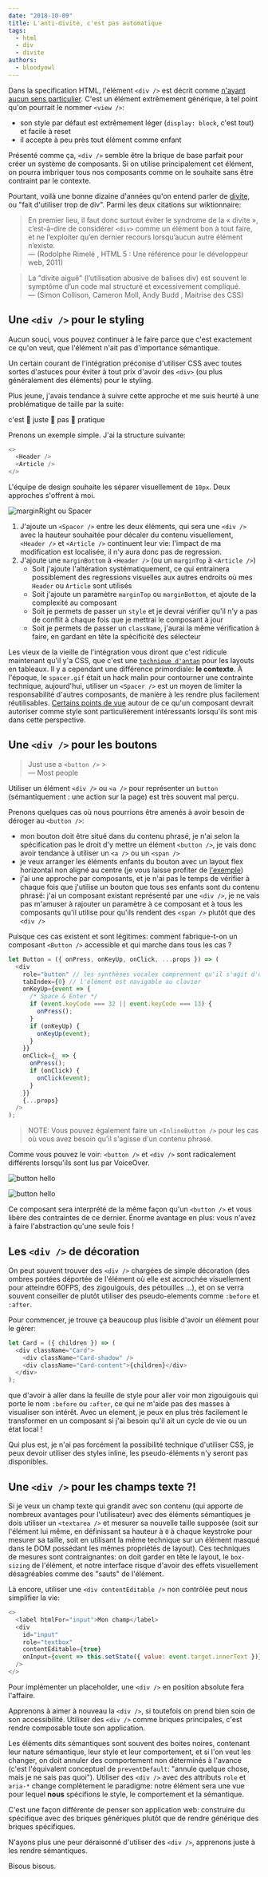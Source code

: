 ```yaml
---
date: "2018-10-09"
title: L'anti-divite, c'est pas automatique 
tags:
  - html
  - div
  - divite
authors:
  - bloodyowl
---
```


Dans la specification HTML, l'élément `<div />` est décrit comme
[n'ayant aucun sens particulier](https://html.spec.whatwg.org/multipage/grouping-content.html#the-div-element).
C'est un élément extrêmement générique, à tel point qu'on pourrait le nommer
`<view />`:

- son style par défaut est extrêmement léger (`display: block`, c'est tout) et
  facile à reset
- il accepte à peu près tout élément comme enfant

Présenté comme ça, `<div />` semble être la brique de base parfait pour créer un
système de composants. Si on utilise principalement cet élément, on pourra
imbriquer tous nos composants comme on le souhaite sans être contraint par le
contexte.

Pourtant, voilà une bonne dizaine d'années qu'on entend parler de
[divite](https://fr.wiktionary.org/wiki/divite), ou "fait d'utiliser trop de
div". Parmi les deux citations sur wiktionnaire:

> En premier lieu, il faut donc surtout éviter le syndrome de la « divite »,
> c’est-à-dire de considérer `<div>` comme un élément bon à tout faire, et ne
> l’exploiter qu’en dernier recours lorsqu’aucun autre élément n’existe. <br />
> — (Rodolphe Rimelé , HTML 5 : Une référence pour le développeur web, 2011)

> La "divite aiguë" (l’utilisation abusive de balises div) est souvent le
> symptôme d’un code mal structuré et excessivement compliqué. <br /> — (Simon
> Collison, Cameron Moll, Andy Budd , Maitrise des CSS)

## Une `<div />` pour le styling

Aucun souci, vous pouvez continuer à le faire parce que c'est exactement ce
qu'on veut, que l'élément n'ait pas d'importance sémantique.

Un certain courant de l'intégration préconise d'utiliser CSS avec toutes sortes
d'astuces pour éviter à tout prix d'avoir des `<div>` (ou plus généralement des
éléments) pour le styling.

Plus jeune, j'avais tendance à suivre cette approche et me suis heurté à une
problématique de taille par la suite:

c'est 👏 juste 👏 pas 👏 pratique

Prenons un exemple simple. J'ai la structure suivante:

```javascript
<>
  <Header />
  <Article />
</>
```

L'équipe de design souhaite les séparer visuellement de `10px`. Deux approches
s'offrent à moi.

![marginRight ou Spacer](./component-style.png)

1.  J'ajoute un `<Spacer />` entre les deux éléments, qui sera une `<div />`
    avec la hauteur souhaitée pour décaler du contenu visuellement, `<Header />`
    et `<Article />` continuent leur vie: l'impact de ma modification est
    localisée, il n'y aura donc pas de regression.
2.  J'ajoute une `marginBottom` à `<Header />` (ou un `marginTop` à
    `<Article />`)
    - Soit j'ajoute l'altération systématiquement, ce qui entrainera
      possiblement des regressions visuelles aux autres endroits où mes `Header`
      ou `Article` sont utilisés
    - Soit j'ajoute un paramètre `marginTop` ou `marginBottom`, et ajoute de la
      complexité au composant
    - Soit je permets de passer un `style` et je devrai vérifier qu'il n'y a pas
      de conflit à chaque fois que je mettrai le composant à jour
    - Soit je permets de passer un `className`, j'aurai la même vérification à
      faire, en gardant en tête la spécificité des sélecteur

Les vieux de la vieille de l'intégration vous diront que c'est ridicule
maintenant qu'il y'a CSS, que c'est une
[`technique d'antan`](https://en.wikipedia.org/wiki/Spacer_GIF) pour les layouts
en tableaux. Il y a cependant une différence primordiale: **le contexte**. À
l'époque, le `spacer.gif` était un hack malin pour contourner une contrainte
technique, aujourd'hui, utiliser un `<Spacer />` est un moyen de limiter la
responsabilité d'autres composants, de manière à les rendre plus facilement
réutilisables.
[Certains points de vue](https://twitter.com/sophiebits/status/759898608913174528)
autour de ce qu'un composant devrait autoriser comme style sont particulièrement
intéressants lorsqu'ils sont mis dans cette perspective.

## Une `<div />` pour les boutons

> Just use a `<button />` > <br /> — Most people

Utiliser un élément `<div />` ou `<a />` pour représenter un `button`
(sémantiquement : une action sur la page) est très souvent mal perçu.

Prenons quelques cas où nous pourrions être amenés à avoir besoin de déroger au
`<button />`:

- mon bouton doit être situé dans du contenu phrasé, je n'ai selon la
  spécification pas le droit d'y mettre un élément `<button />`, je vais donc
  avoir tendance à utiliser un `<a />` ou un `<span />`
- je veux arranger les éléments enfants du bouton avec un layout flex horizontal
  non aligné au centre (je vous laisse profiter de
  [l'exemple](https://jsfiddle.net/bloodyowl/Lfcut68p/10/))
- j'ai une approche par composants, et je n'ai pas le temps de vérifier à chaque
  fois que j'utilise un bouton que tous ses enfants sont du contenu phrasé: j'ai
  un composant existant représenté par une `<div />`, je ne vais pas m'amuser à
  rajouter un paramètre à ce composant et à tous les composants qu'il utilise
  pour qu'ils rendent des `<span />` plutôt que des `<div />`

Puisque ces cas existent et sont légitimes: comment fabrique-t-on un composant
`<Button />` accessible et qui marche dans tous les cas ?

```javascript
let Button = ({ onPress, onKeyUp, onClick, ...props }) => (
  <div
    role="button" // les synthèses vocales comprennent qu'il s'agit d'un bouton
    tabIndex={0} // l'élément est navigable au clavier
    onKeyUp={event => {
      /* Space & Enter */
      if (event.keyCode === 32 || event.keyCode === 13) {
        onPress();
      }
      if (onKeyUp) {
        onKeyUp(event);
      }
    }}
    onClick={_ => {
      onPress();
      if (onClick) {
        onClick(event);
      }
    }}
    {...props}
  />
);
```

> NOTE: Vous pouvez également faire un `<InlineButton />` pour les cas où vous
> avez besoin qu'il s'agisse d'un contenu phrasé.

Comme vous pouvez le voir: `<button />` et `<div />` sont radicalement
différents lorsqu'ils sont lus par VoiceOver.

![button hello](./button.png)

![button hello](./div.png)

Ce composant sera interprété de la même façon qu'un `<button />` et vous libère
des contraintes de ce dernier. Énorme avantage en plus: vous n'avez à faire
l'abstraction qu'une seule fois !

## Les `<div />` de décoration

On peut souvent trouver des `<div />` chargées de simple décoration (des ombres
portées déportée de l'élément où elle est accrochée visuellement pour atteindre
60FPS, des zigouigouis, des pétouilles …), et on se verra souvent conseiller de
plutôt utiliser des pseudo-elements comme `:before` et `:after`.

Pour commencer, je trouve ça beaucoup plus lisible d'avoir un élément pour le
gérer:

```javascript
let Card = ({ children }) => (
  <div className="Card">
    <div className="Card-shadow" />
    <div className="Card-content">{children}</div>
  </div>
);
```

que d'avoir à aller dans la feuille de style pour aller voir mon zigouigouis qui
porte le nom `:before` ou `:after`, ce qui ne m'aide pas des masses à visualiser
son intérêt. Avec un element, je peux en plus très facilement le transformer en
un composant si j'ai besoin qu'il ait un cycle de vie ou un état local !

Qui plus est, je n'ai pas forcément la possibilité technique d'utiliser CSS, je
peux devoir utiliser des styles inline, les pseudo-éléments n'y seront pas
disponibles.

## Une `<div />` pour les champs texte ?!

Si je veux un champ texte qui grandit avec son contenu (qui apporte de nombreux
avantages pour l'utilisateur) avec des éléments sémantiques je dois utiliser un
`<textarea />` et mesurer sa nouvelle taille supposée (soit sur l'élément lui
même, en définissant sa hauteur à `0` à chaque keystroke pour mesurer sa taille,
soit en utilisant la même technique sur un élément masqué dans le DOM possédant
les mêmes propriétés de layout). Ces techniques de mesures sont contraignantes:
on doit garder en tête le layout, le `box-sizing` de l'élément, et notre
interface risque d'avoir des effets visuellement désagréables comme des "sauts"
de l'élément.

Là encore, utiliser une `<div contentEditable />` non contrôlée peut nous
simplifier la vie:

```javascript
<>
  <label htmlFor="input">Mon champ</label>
  <div
    id="input"
    role="textbox"
    contentEditable={true}
    onInput={event => this.setState({ value: event.target.innerText })}
  />
</>
```

Pour implémenter un placeholder, une `<div />` en position absolute fera
l'affaire.

Apprenons à aimer à nouveau la `<div />`, si toutefois on prend bien soin de son
accessibilité. Utiliser des `<div />` comme briques principales, c'est rendre
composable toute son application.

Les éléments dits sémantiques sont souvent des boites noires, contenant leur
nature sémantique, leur style et leur comportement, et si l'on veut les changer,
on doit annuler des comportement non déterminés à l'avance (c'est l'équivalent
conceptuel de `preventDefault`: "annule quelque chose, mais je ne sais pas
quoi"). Utiliser des `<div />` avec des attributs `role` et `aria-*` change
complètement le paradigme: notre élément sera une vue pour lequel **nous**
spécifions le style, le comportement et la sémantique.

C'est une façon différente de penser son application web: construire du
spécifique avec des briques génériques plutôt que de rendre générique des
briques spécifiques.

N'ayons plus une peur déraisonné d'utiliser des `<div />`, apprenons juste à les
rendre sémantiques.

Bisous bisous.
